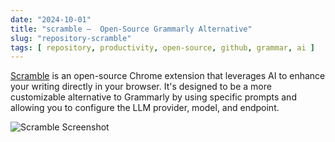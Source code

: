 ```yaml
---
date: "2024-10-01"
title: "scramble —  Open-Source Grammarly Alternative"
slug: "repository-scramble"
tags: [ repository, productivity, open-source, github, grammar, ai ]
---
```




[Scramble][1] is an open-source Chrome extension that leverages AI to enhance your writing directly in your browser. It's designed to be a more customizable alternative to Grammarly by using specific prompts and allowing you to configure the LLM provider, model, and endpoint.

![Scramble Screenshot][2]



   [1]: https://github.com/zlwaterfield/scramble
   [2]: https://github.com/user-attachments/assets/7a8685e5-94dd-47be-a141-f84bcbf1321f
